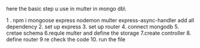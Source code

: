  here the basic step u use  in multer in mongo db\
 
 1 . npm i mongoose express nodemon multer express-async-handler  add all dependency
 2. set up express
 3. set up router
 4. connect mongodb
 5. cretae schema
 6.requle multer and define the storage
 7.create controller
 8. define router 
 9 re check the code 
 10. run the file
 

